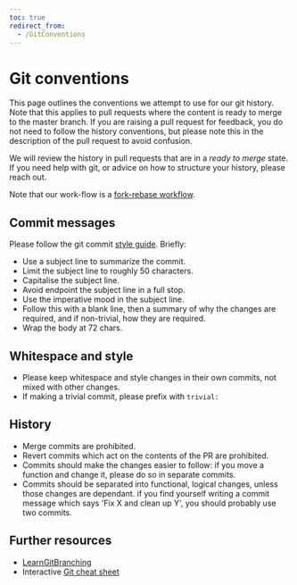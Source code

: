 ```yaml
---
toc: true
redirect_from:
  - /GitConventions
---
```


# Git conventions

This page outlines the conventions we attempt to use for our git history. Note that this applies to
pull requests where the content is ready to merge to the master branch.
If you are raising a pull request for feedback, you do not
need to follow the history conventions, but please note this in the description of the pull request
to avoid confusion. 

We will review the history in pull requests that are in a *ready to merge* state. If you need help
with git, or advice on how to structure your history, please reach out.

Note that our work-flow is a [fork-rebase
workflow](https://www.atlassian.com/git/tutorials/comparing-workflows/forking-workflow). 

## Commit messages

Please follow the git commit [style guide](https://chris.beams.io/posts/git-commit/). Briefly:

* Use a subject line to summarize the commit.
* Limit the subject line to roughly 50 characters.
* Capitalise the subject line.
* Avoid endpoint the subject line in a full stop.
* Use the imperative mood in the subject line.
* Follow this with a blank line, then a summary of why the changes are required, and if non-trivial,
  how they are required.
* Wrap the body at 72 chars.

## Whitespace and style

* Please keep whitespace and style changes in their own commits, not mixed with other changes.
* If making a trivial commit, please prefix with `trivial:`

## History

* Merge commits are prohibited.
* Revert commits which act on the contents of the PR are prohibited.
* Commits should make the changes easier to follow: if you move a function and change it, please do
  so in separate commits.
* Commits should be separated into functional, logical changes, unless those changes are dependant.
  if you find yourself writing a commit message which says 'Fix X and clean up Y', you should
      probably use two commits.

## Further resources

* [LearnGitBranching](http://pcottle.github.io/learnGitBranching/)
* Interactive [Git cheat sheet](http://ndpsoftware.com/git-cheatsheet.html#loc=stash)

